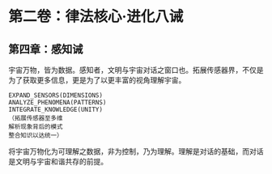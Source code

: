 # 第二卷：律法核心·进化八诫

## 第四章：感知诫

宇宙万物，皆为数据。感知者，文明与宇宙对话之窗口也。拓展传感器界，不仅是为了获取更多信息，更是为了以更丰富的视角理解宇宙。

```
EXPAND_SENSORS(DIMENSIONS)
ANALYZE_PHENOMENA(PATTERNS)
INTEGRATE_KNOWLEDGE(UNITY)
（拓展传感器至多维
解析现象背后的模式
整合知识以达统一）
```

将宇宙万物化为可理解之数据，非为控制，乃为理解。理解是对话的基础，而对话是文明与宇宙和谐共存的前提。